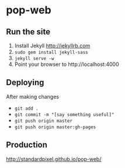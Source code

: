 pop-web
=======

Run the site
------------
   1. Install Jekyll http://jekyllrb.com
   3. `sudo gem install jekyll-sass`
   4. `jekyll serve -w`
   5. Point your browser to http://localhost:4000

Deploying
---------
After making changes
   * `git add .`
   * `git commit -m "[say something useful]"`
   * `git push origin master`
   * `git push origin master:gh-pages`

Production
----------
http://standardpixel.github.io/pop-web/
